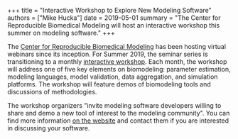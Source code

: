 +++
title   = "Interactive Workshop to Explore New Modeling Software"
authors = ["Mike Hucka"]
date    = 2019-05-01
summary = "The Center for Reproducible Biomedical Modeling will host an interactive workshop this summer on modeling software."
+++

The [Center for Reproducible Biomedical Modeling](https://reproduciblebiomodels.org) has been hosting virtual webinars since its inception.  For Summer 2019, the seminar series is transitioning to a monthly [interactive workshop](https://groups.google.com/forum/#!topic/sbml-discuss/q21Nq-9AklM). Each month, the workshop will address one of five key elements on biomodeling: parameter estimation, modeling languages, model validation, data aggregation, and simulation platforms. The workshop will feature demos of biomodeling tools and discussions of methodologies.

The workshop organizers "invite modeling software developers willing to share and demo a new tool of interest to the modeling community".  You can find more information [on the website](http://reproduciblebiomodels.org/dissemination-and-training/seminar/) and contact them if you are interested in discussing your software.

